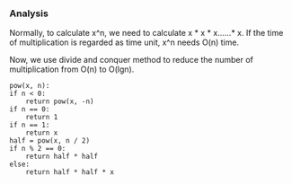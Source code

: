 ### Analysis

Normally, to calculate x^n, we need to calculate x * x * x......* x.
If the time of multiplication is regarded as time unit, x^n needs O(n) time.

Now, we use divide and conquer method to reduce the number of multiplication from O(n) to O(lgn).

```
pow(x, n):
if n < 0: 
    return pow(x, -n)
if n == 0: 
    return 1
if n == 1: 
    return x
half = pow(x, n / 2)
if n % 2 == 0:
    return half * half
else:
    return half * half * x
```
